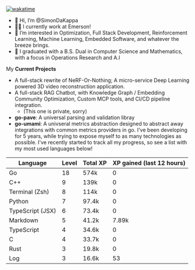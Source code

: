 
[![wakatime](https://wakatime.com/badge/user/50e6c678-94a9-4739-af51-360aeb113c51.svg)](https://wakatime.com/@50e6c678-94a9-4739-af51-360aeb113c51)

- 👋 Hi, I’m @SimonDaKappa
- 🧑‍💼 I currently work at Emerson!
- 👀 I’m interested in Optimization, Full Stack Development, Reinforcement Learning, Machine Learning, Embedded Software, and whatever the breeze brings.
- 🌱 I graduated with a B.S. Dual in Computer Science and Mathematics, with a focus in Operations Research and A.I

My **Current Projects** 
- A full-stack rewrite of NeRF-Or-Nothing; A micro-service Deep Learning powered 3D video reconstruction application.
- A full-stack RAG Chatbot, with Knowledge Graph / Embedding Community Optimization, Custom MCP tools, and CI/CD pipeline integration.
  - (This one is private, sorry)
- **go-pave**: A universal parsing and validation libray
- **go-umami**: A univseral metrics abstraction designed to abstract away integrations with common metrics providers in go.
I've been developing for 5 years, while trying to expose myself to as many technologies as possible. I've recently started to track all my progress, so see
a list with my most used languages below!

| Language | Level | Total XP | XP gained (last 12 hours) |
| --- | --- | --- | --- |
| Go | 18 | 574k | 0 |
| C++ | 9 | 139k | 0 |
| Terminal (Zsh) | 8 | 114k | 0 |
| Python | 7 | 97.4k | 0 |
| TypeScript (JSX) | 6 | 73.4k | 0 |
| Markdown | 5 | 41.2k | 7.89k |
| TypeScript | 4 | 34.6k | 0 |
| C | 4 | 33.7k | 0 |
| Rust | 3 | 19.8k | 0 |
| Log | 3 | 16.6k | 53 |